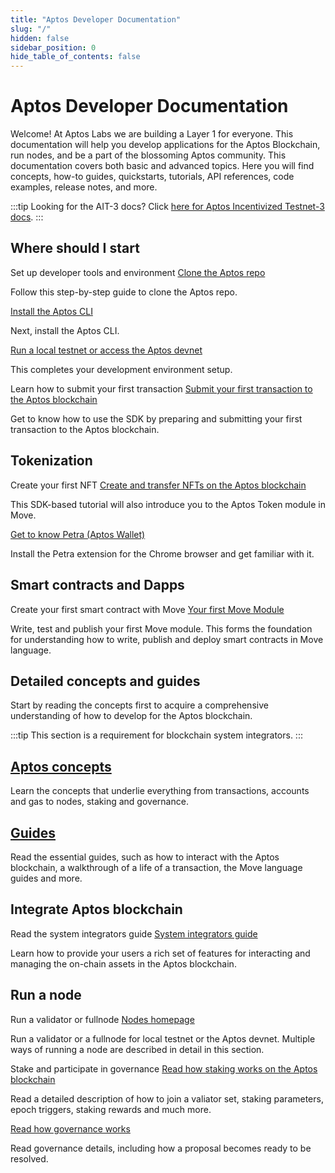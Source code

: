```yaml
---
title: "Aptos Developer Documentation"
slug: "/"
hidden: false
sidebar_position: 0
hide_table_of_contents: false
---
```


# Aptos Developer Documentation

Welcome! At Aptos Labs we are building a Layer 1 for everyone. This documentation will help you develop applications for the Aptos Blockchain, run nodes, and be a part of the blossoming Aptos community. This documentation covers both basic and advanced topics. Here you will find concepts, how-to guides, quickstarts, tutorials, API references, code examples, release notes, and more.

:::tip Looking for the AIT-3 docs?
  Click [here for Aptos Incentivized Testnet-3 docs](/nodes/ait/ait-3).
:::

<!--- 
## Start here

<div class="docs-card-container">
<div class="row row-cols-1 row-cols-md-3a g-4">
  
  <div class="col">
    <div class="card card-body h-100 d-flex flex-column" >
    <a href="guides/getting-started" class="card-title card-link stretched-link"> <h2>Getting started</h2></a>
    <p class="card-text">Begin by setting up your Aptos development environment.</p>
</div>
  </div>
  <div class="col">
    <div class="card card-body h-100 d-flex flex-column">
    <a href="tutorials/aptos-quickstarts/" class="card-title card-link stretched-link"> <h2>Run quickstart tutorials</h2></a>
    <p class="card-text">Submit your first transaction, write your first Move module, deploy your first coin, and more.</p>
</div>
</div>
</div>
</div>



## Concepts and guides

<div class="docs-card-container">
<div class="row row-cols-1 row-cols-md-2a g-4">
  <div class="col">
    <div class="card card-body h-100 d-flex flex-column">
    <a href="concepts/aptos-concepts" class="card-title card-link stretched-link"> <h2>Concepts</h2></a>
    <p class="card-text">Learn the key concepts of the Aptos Blockchain, including transactions, accounts, gas and transaction fees, nodes, and more. </p>
</div>
</div>
  <div class="col">
    <div class="card card-body h-100 d-flex flex-column" >
    <a href="guides/aptos-guides" class="card-title card-link stretched-link"> <h2>How it works</h2></a>
    <p class="card-text">How does interacting with the Aptos Blockchain work, how Move works on Aptos, how to create a signed transaction, and more.</p>
</div>
  </div>
  <div class="col">
    <div class="card card-body h-100 d-flex flex-column">
    <a href="guides/move-guides/move-on-aptos" class="card-title card-link stretched-link"> <h2>Move on Aptos</h2></a>
    <p class="card-text">Learn how Move works on the Aptos Blockchain.</p>
</div>
</div>
</div>
</div>

## Nodes

<div class="docs-card-container">
<div class="row row-cols-1 row-cols-md-3a g-4">
  <div class="col">
    <div class="card card-body h-100 d-flex flex-column" >
    <a href="nodes/nodes-index" class="card-title card-link stretched-link"> <h2>Run a Validator or a FullNode</h2></a>
    <p class="card-text">Install and run a Validator or a FullNode.</p>
</div>
</div>
  <div class="col">
    <div class="card card-body h-100 d-flex flex-column"  >
    <a href="nodes/nodes-index#for-a-local-testnet" class="card-title card-link stretched-link"> <h2>Run a local testnet</h2></a>
    <p class="card-text">Run a Validator node on your local testnet.</p>
</div>
  </div>
  
</div>
</div>

## SDKs and APIs

<div class="docs-card-container">
<div class="row row-cols-1 row-cols-md-3a g-4">
  <div class="col">
    <div class="card h-100" >
    <div class="card-body d-flex flex-column" >
    <a href="https://aptos-labs.github.io/ts-sdk-doc/" class="card-title card-link stretched-link"> <h2>Typescript SDK</h2></a>
    <p class="card-text">API reference for transacting with the Aptos Blockchain.</p>
</div>
</div>
</div>
  <div class="col">
  <div class="card h-100" >
    <div class="card-body d-flex flex-column"  >
    <a href="https://fullnode.devnet.aptoslabs.com/v1/spec#/" class="card-title card-link stretched-link"> <h2>REST API</h2></a>
    <p class="card-text">Reference for the REST API to interact with the Aptos Blockchain.</p>
</div>
</div>
</div>
</div>
</div>

## Aptos devnet

:::info Aptos Devnet Resets
The Aptos devnet is reset every Thursday Morning (PST). See the latest updates in [Aptos Discord][discord].
:::info

## Got a question?

Join our [Discord][discord] to speak with our developers and hop into the Aptos community. It's the best way to keep up to date with news and developments in the Aptos universe. Be sure to check pinned messages in the channels - this is where we like to keep topic-specific links, events, and more.

Or even if you just want to stop by to say "Good Morning!". There's a little something for everyone!

:::caution Be safe out there

It's dangerous to go alone. Please remember, our community managers will never message or DM you first, and they will never ask you to send them money or share any sensitive, private, or personal information. If this happens to you, please report it to us in our [Discord][discord], or by sending an email to [security@aptoslabs.com](mailto:security@aptoslabs.com).

:::

## Join us

Want to join a great team working on amazing world-scale problems? Take a look at our [active roles](https://boards.greenhouse.io/aptoslabs), and come build with us!

## Have fun!

We are excited that you are here, and we look forward to getting to know you. Welcome to the Aptos community!

[typeform]: https://www.aptoslabs.com/developers
[discord]: https://discord.gg/aptoslabs

--->

## Where should I start

<div class="aptos-timeline">
<div class="aptos-timeline-outer">
<div class="aptos-timeline-card">
  <div class="aptos-timeline-info">
    <aptos-timeline-h3 class="aptos-timeline-title">Set up developer tools and environment</aptos-timeline-h3>
    <a href="guides/getting-started.html" class="card-link">Clone the Aptos repo</a>
    <p>Follow this step-by-step guide to clone the Aptos repo.</p>
    <a href="cli-tools/aptos-cli-tool/install-aptos-cli.html" class="card-link">Install the Aptos CLI</a>
    <p>Next, install the Aptos CLI.</p>
    <a href="nodes/local-testnet/local-testnet-index.html" class="card-link">Run a local testnet or access the Aptos devnet</a>
    <p>This completes your development environment setup.</p>
  </div>
</div>
<div class="aptos-timeline-card">
  <div class="aptos-timeline-info">
    <aptos-timeline-h3 class="aptos-timeline-title">Learn how to submit your first transaction</aptos-timeline-h3>
    <a href="tutorials/your-first-transaction.html" class="card-link">Submit your first transaction to the Aptos blockchain</a>
    <p>Get to know how to use the SDK by preparing and submitting your first transaction to the Aptos blockchain.</p>
  </div>
</div>
</div>
</div>

## Tokenization 

<div class="aptos-timeline">
<div class="aptos-timeline-outer">
<div class="aptos-timeline-card">
  <div class="aptos-timeline-info">
    <aptos-timeline-h3 class="aptos-timeline-title">Create your first NFT</aptos-timeline-h3>
    <a href="tutorials/your-first-nft.html" class="card-link">Create and transfer NFTs on the Aptos blockchain</a>
    <p>This SDK-based tutorial will also introduce you to the Aptos Token module in Move.</p>
    <a href="guides/install-petra-wallet-extension.html" class="card-link">Get to know Petra (Aptos Wallet)</a>
    <p>Install the Petra extension for the Chrome browser and get familiar with it.</p>
  </div>
</div>
</div>
</div>

## Smart contracts and Dapps

<div class="aptos-timeline">
<div class="aptos-timeline-outer">
<div class="aptos-timeline-card">
  <div class="aptos-timeline-info">
    <aptos-timeline-h3 class="aptos-timeline-title">Create your first smart contract with Move</aptos-timeline-h3>
    <a href="/tutorials/first-move-module.html" class="card-link">Your first Move Module </a>
    <p>Write, test and publish your first Move module. This forms the foundation for understanding how to write, publish and deploy smart contracts in Move language.</p>
  </div>
</div>
</div>
</div>

## Detailed concepts and guides

Start by reading the concepts first to acquire a comprehensive understanding of how to develop for the Aptos blockchain. 

:::tip
This section is a requirement for blockchain system integrators.
:::

<div class="docs-card-container">
<div class="row row-cols-1 row-cols-md-2 g-4">
  <div class="col">
    <div class="card card-body h-100 d-flex flex-column" >
    <a href="concepts/aptos-concepts" class="card-title card-link stretched-link"> <h2>Aptos concepts</h2></a>
    <p class="card-text">Learn the concepts that underlie everything from transactions, accounts and gas to nodes, staking and governance.</p>
</div>
</div>
  <div class="col">
    <div class="card card-body h-100 d-flex flex-column"  >
    <a href="guides/aptos-guides" class="card-title card-link stretched-link"> <h2>Guides</h2></a>
    <p class="card-text">Read the essential guides, such as how to interact with the Aptos blockchain, a walkthrough of a life of a transaction, the Move language guides and more.</p>
</div>
  </div>
  
</div>
</div>


## Integrate Aptos blockchain

<div class="aptos-timeline">
<div class="aptos-timeline-outer">
<div class="aptos-timeline-card">
  <div class="aptos-timeline-info">
    <aptos-timeline-h3 class="aptos-timeline-title">Read the system integrators guide</aptos-timeline-h3>
    <a href="guides/system-integrators-guide.html" class="card-link">System integrators guide</a>
    <p>Learn how to provide your users a rich set of features for interacting and managing the on-chain assets in the Aptos blockchain.</p>
  </div>
</div>
</div>
</div>

## Run a node

<div class="aptos-timeline">
<div class="aptos-timeline-outer">
<div class="aptos-timeline-card">
  <div class="aptos-timeline-info">
    <aptos-timeline-h3 class="aptos-timeline-title">Run a validator or fullnode</aptos-timeline-h3>
    <a href="nodes/nodes-index.html" class="card-link">Nodes homepage</a>
    <p>Run a validator or a fullnode for local testnet or the Aptos devnet. Multiple ways of running a node are described in detail in this section. </p>
  </div>
</div>
<div class="aptos-timeline-card">
  <div class="aptos-timeline-info">
    <aptos-timeline-h3 class="aptos-timeline-title">Stake and participate in governance</aptos-timeline-h3>
    <a href="concepts/staking.html" class="card-link">Read how staking works on the Aptos blockchain</a> 
    <p>Read a detailed description of how to join a valiator set, staking parameters, epoch triggers, staking rewards and much more.</p>
    <a href="concepts/governance.html" class="card-linnk">Read how governance works</a>
    <p>Read governance details, including how a proposal becomes ready to be resolved.</p>
  </div>
</div>
</div>
</div>



